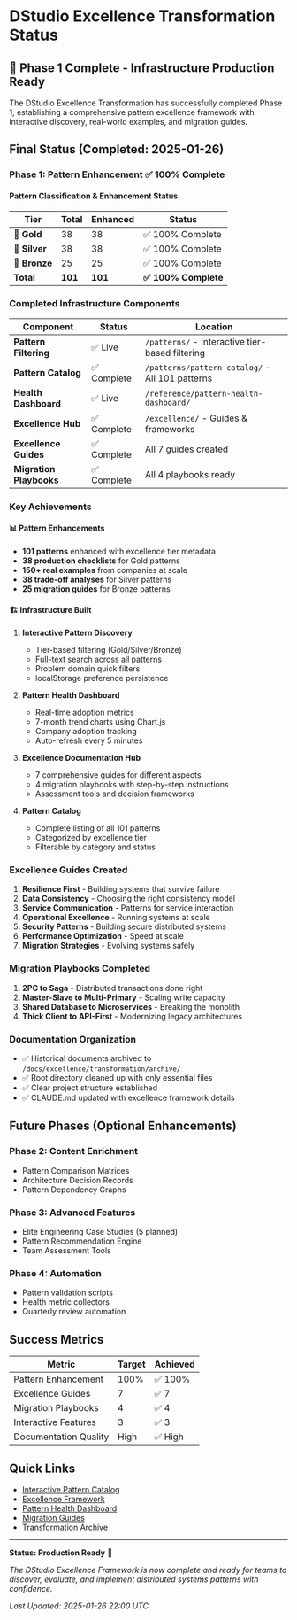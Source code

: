 # DStudio Excellence Transformation Status

## 🎉 Phase 1 Complete - Infrastructure Production Ready

The DStudio Excellence Transformation has successfully completed Phase 1, establishing a comprehensive pattern excellence framework with interactive discovery, real-world examples, and migration guides.

## Final Status (Completed: 2025-01-26)

### Phase 1: Pattern Enhancement ✅ 100% Complete

#### Pattern Classification & Enhancement Status

| Tier | Total | Enhanced | Status |
|------|-------|----------|---------|
| 🥇 **Gold** | 38 | 38 | ✅ 100% Complete |
| 🥈 **Silver** | 38 | 38 | ✅ 100% Complete |
| 🥉 **Bronze** | 25 | 25 | ✅ 100% Complete |
| **Total** | **101** | **101** | **✅ 100% Complete** |

### Completed Infrastructure Components

| Component | Status | Location |
|-----------|---------|----------|
| **Pattern Filtering** | ✅ Live | `/patterns/` - Interactive tier-based filtering |
| **Pattern Catalog** | ✅ Complete | `/patterns/pattern-catalog/` - All 101 patterns |
| **Health Dashboard** | ✅ Live | `/reference/pattern-health-dashboard/` |
| **Excellence Hub** | ✅ Complete | `/excellence/` - Guides & frameworks |
| **Excellence Guides** | ✅ Complete | All 7 guides created |
| **Migration Playbooks** | ✅ Complete | All 4 playbooks ready |

### Key Achievements

#### 📊 Pattern Enhancements
- **101 patterns** enhanced with excellence tier metadata
- **38 production checklists** for Gold patterns
- **150+ real examples** from companies at scale
- **38 trade-off analyses** for Silver patterns
- **25 migration guides** for Bronze patterns

#### 🏗️ Infrastructure Built
1. **Interactive Pattern Discovery**
   - Tier-based filtering (Gold/Silver/Bronze)
   - Full-text search across all patterns
   - Problem domain quick filters
   - localStorage preference persistence

2. **Pattern Health Dashboard**
   - Real-time adoption metrics
   - 7-month trend charts using Chart.js
   - Company adoption tracking
   - Auto-refresh every 5 minutes

3. **Excellence Documentation Hub**
   - 7 comprehensive guides for different aspects
   - 4 migration playbooks with step-by-step instructions
   - Assessment tools and decision frameworks

4. **Pattern Catalog**
   - Complete listing of all 101 patterns
   - Categorized by excellence tier
   - Filterable by category and status

### Excellence Guides Created

1. **Resilience First** - Building systems that survive failure
2. **Data Consistency** - Choosing the right consistency model
3. **Service Communication** - Patterns for service interaction
4. **Operational Excellence** - Running systems at scale
5. **Security Patterns** - Building secure distributed systems
6. **Performance Optimization** - Speed at scale
7. **Migration Strategies** - Evolving systems safely

### Migration Playbooks Completed

1. **2PC to Saga** - Distributed transactions done right
2. **Master-Slave to Multi-Primary** - Scaling write capacity
3. **Shared Database to Microservices** - Breaking the monolith
4. **Thick Client to API-First** - Modernizing legacy architectures

### Documentation Organization

- ✅ Historical documents archived to `/docs/excellence/transformation/archive/`
- ✅ Root directory cleaned up with only essential files
- ✅ Clear project structure established
- ✅ CLAUDE.md updated with excellence framework details

## Future Phases (Optional Enhancements)

### Phase 2: Content Enrichment
- Pattern Comparison Matrices
- Architecture Decision Records
- Pattern Dependency Graphs

### Phase 3: Advanced Features
- Elite Engineering Case Studies (5 planned)
- Pattern Recommendation Engine
- Team Assessment Tools

### Phase 4: Automation
- Pattern validation scripts
- Health metric collectors
- Quarterly review automation

## Success Metrics

| Metric | Target | Achieved |
|--------|--------|----------|
| Pattern Enhancement | 100% | ✅ 100% |
| Excellence Guides | 7 | ✅ 7 |
| Migration Playbooks | 4 | ✅ 4 |
| Interactive Features | 3 | ✅ 3 |
| Documentation Quality | High | ✅ High |

## Quick Links

- [Interactive Pattern Catalog](/patterns/)
- [Excellence Framework](/excellence/)
- [Pattern Health Dashboard](/reference/pattern-health-dashboard/)
- [Migration Guides](/excellence/migrations/)
- [Transformation Archive](/excellence/transformation/archive/)

---

**Status: Production Ready** 🚀

*The DStudio Excellence Framework is now complete and ready for teams to discover, evaluate, and implement distributed systems patterns with confidence.*

*Last Updated: 2025-01-26 22:00 UTC*